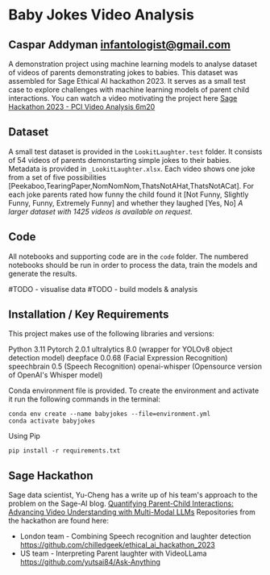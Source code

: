 # Baby Jokes Video Analysis
## Caspar Addyman <infantologist@gmail.com>

A demonstration project using machine learning models to analyse dataset of videos of parents demonstrating jokes to babies. This dataset was assembled for Sage Ethical AI hackathon 2023. It serves as a small test case to explore challenges with machine learning models of parent child interactions. You can watch a video motivating the project here [Sage Hackathon 2023 - PCI Video Analysis 6m20](https://www.youtube.com/watch?v=mt0Um-ZNbj4)

## Dataset
A small test dataset is provided in the `LookitLaughter.test` folder. It consists of 54 videos of parents demonstarting simple jokes to their babies. Metadata is provided in `_LookitLaughter.xlsx`. Each video shows one joke from a set of five possibilities [Peekaboo,TearingPaper,NomNomNom,ThatsNotAHat,ThatsNotACat]. For each joke parents rated how funny the child found it  [Not Funny, Slightly Funny, Funny, Extremely Funny] and whether they laughed [Yes, No]
*A larger dataset with 1425 videos is available on request.* 


## Code
All notebooks and supporting code are in the `code` folder. The numbered notebooks should be run in order to process the data, train the models and generate the results.

#TODO - visualise data
#TODO - build models & analysis


## Installation / Key Requirements

This project makes use of the following libraries and versions:

Python 3.11
Pytorch 2.0.1
ultralytics 8.0  (wrapper for YOLOv8 object detection model)
deepface 0.0.68 (Facial Expression Recognition)
speechbrain 0.5  (Speech Recognition)
openai-whisper (Opensource version of OpenAI's Whisper model)


Conda environment file is provided. To create the environment and activate it run the following commands in the terminal:
```
conda env create --name babyjokes --file=environment.yml
conda activate babyjokes
```
Using Pip
```
pip install -r requirements.txt
```

## Sage Hackathon
Sage data scientist, Yu-Cheng has a write up of his team's approach to the problem on the Sage-AI blog. [Quantifying Parent-Child Interactions: Advancing Video Understanding with Multi-Modal LLMs](https://medium.com/sage-ai/unlocking-parent-child-interactions-advancing-video-understanding-with-multi-modal-llms-c570ab487183)
Repositories from the hackathon are found here:
 * London team - Combining Speech recognition and laughter detection https://github.com/chilledgeek/ethical_ai_hackathon_2023
 * US team - Interpreting Parent laughter with VideoLLama https://github.com/yutsai84/Ask-Anything 
